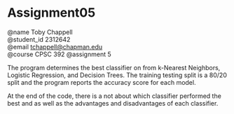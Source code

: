 # Assignment05

@name Toby Chappell  
@student_id 2312642  
@email tchappell@chapman.edu  
@course CPSC 392
@assignment 5

The program determines the best classifier on from k-Nearest Neighbors, Logistic Regression, and Decision Trees. The training testing split is a 80/20 split and the program reports the accuracy score for each model.

At the end of the code, there is a not about which classifier performed the best and as well as the advantages and disadvantages of each classifier.
